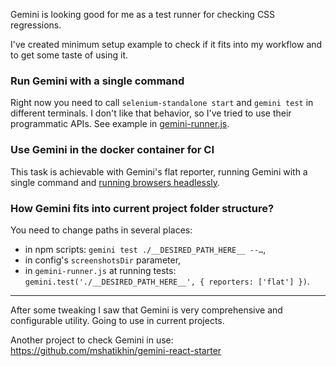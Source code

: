 Gemini is looking good for me as a test runner for checking CSS regressions.

I've created minimum setup example to check if it fits into my workflow and to get some taste of using it.

### Run Gemini with a single command
Right now you need to call `selenium-standalone start` and `gemini test` in different terminals. I don't like that behavior, so I've tried to use their programmatic APIs. See example in [gemini-runner.js](gemini-runner.js).

### Use Gemini in the docker container for CI
This task is achievable with Gemini's flat reporter, running Gemini with a single command and [running browsers headlessly](https://github.com/vvo/selenium-standalone#running-headlessly).

### How Gemini fits into current project folder structure?
You need to change paths in several places:
* in npm scripts: `gemini test ./__DESIRED_PATH_HERE__ --…`,
* in config's `screenshotsDir` parameter,
* in `gemini-runner.js` at running tests: `gemini.test('./__DESIRED_PATH_HERE__', { reporters: ['flat'] })`.

- - -

After some tweaking I saw that Gemini is very comprehensive and configurable utility. Going to use in current projects.

Another project to check Gemini in use: https://github.com/mshatikhin/gemini-react-starter
